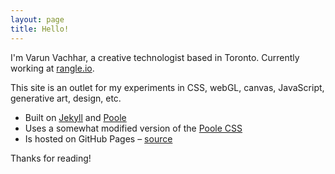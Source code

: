 ```yaml
---
layout: page
title: Hello!
---
```



<p class="lead">I'm Varun Vachhar, a creative technologist based in Toronto. Currently working at <a href="http://rangle.io/">rangle.io</a>.</p>

This site is an outlet for my experiments in CSS, webGL, canvas, JavaScript, generative art, design, etc.

- Built on [Jekyll](http://jekyllrb.com) and [Poole](http://getpoole.com/)
- Uses a somewhat modified version of the [Poole CSS](https://github.com/poole/poole/blob/master/public/css/poole.css)
- Is hosted on GitHub Pages – [source](https://github.com/winkerVSbecks/le-blog)

Thanks for reading!
